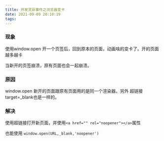 ```yaml
---
title: 开发灵异事件之浏览器变卡
date: 2021-09-09 20:10:19
tags:
---
```

### 现象
使用window.open 开一个页签后，回到原本的页面，动画啥的变卡了。开的页面越多越卡

当新开的页签崩溃，原有页面也会一起崩溃。

### 原因
window.open 新开的页面跟原有页面用的是同一个渲染器。另外 超链接  target=_blank也是一样的。

### 解决
使用超链接打开新页面，并使用`<a href="" rel="noopener"></a>`属性

也能使用 `window.open(URL,_blank,'noopener')`
